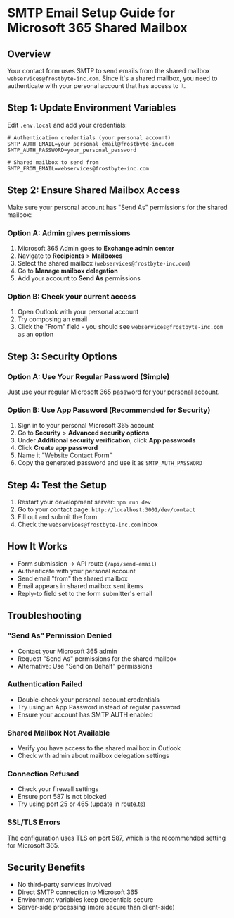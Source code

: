 # SMTP Email Setup Guide for Microsoft 365 Shared Mailbox

## Overview

Your contact form uses SMTP to send emails from the shared mailbox `webservices@frostbyte-inc.com`. Since it's a shared mailbox, you need to authenticate with your personal account that has access to it.

## Step 1: Update Environment Variables

Edit `.env.local` and add your credentials:

```env
# Authentication credentials (your personal account)
SMTP_AUTH_EMAIL=your_personal_email@frostbyte-inc.com
SMTP_AUTH_PASSWORD=your_personal_password

# Shared mailbox to send from
SMTP_FROM_EMAIL=webservices@frostbyte-inc.com
```

## Step 2: Ensure Shared Mailbox Access

Make sure your personal account has "Send As" permissions for the shared mailbox:

### Option A: Admin gives permissions

1. Microsoft 365 Admin goes to **Exchange admin center**
2. Navigate to **Recipients** > **Mailboxes**
3. Select the shared mailbox (`webservices@frostbyte-inc.com`)
4. Go to **Manage mailbox delegation**
5. Add your account to **Send As** permissions

### Option B: Check your current access

1. Open Outlook with your personal account
2. Try composing an email
3. Click the "From" field - you should see `webservices@frostbyte-inc.com` as an option

## Step 3: Security Options

### Option A: Use Your Regular Password (Simple)

Just use your regular Microsoft 365 password for your personal account.

### Option B: Use App Password (Recommended for Security)

1. Sign in to your personal Microsoft 365 account
2. Go to **Security** > **Advanced security options**
3. Under **Additional security verification**, click **App passwords**
4. Click **Create app password**
5. Name it "Website Contact Form"
6. Copy the generated password and use it as `SMTP_AUTH_PASSWORD`

## Step 4: Test the Setup

1. Restart your development server: `npm run dev`
2. Go to your contact page: `http://localhost:3001/dev/contact`
3. Fill out and submit the form
4. Check the `webservices@frostbyte-inc.com` inbox

## How It Works

- Form submission → API route (`/api/send-email`)
- Authenticate with your personal account
- Send email "from" the shared mailbox
- Email appears in shared mailbox sent items
- Reply-to field set to the form submitter's email

## Troubleshooting

### "Send As" Permission Denied

- Contact your Microsoft 365 admin
- Request "Send As" permissions for the shared mailbox
- Alternative: Use "Send on Behalf" permissions

### Authentication Failed

- Double-check your personal account credentials
- Try using an App Password instead of regular password
- Ensure your account has SMTP AUTH enabled

### Shared Mailbox Not Available

- Verify you have access to the shared mailbox in Outlook
- Check with admin about mailbox delegation settings

### Connection Refused

- Check your firewall settings
- Ensure port 587 is not blocked
- Try using port 25 or 465 (update in route.ts)

### SSL/TLS Errors

The configuration uses TLS on port 587, which is the recommended setting for Microsoft 365.

## Security Benefits

- No third-party services involved
- Direct SMTP connection to Microsoft 365
- Environment variables keep credentials secure
- Server-side processing (more secure than client-side)
